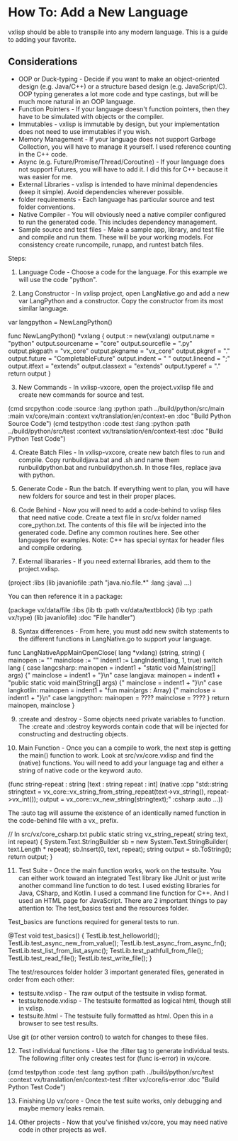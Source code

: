 # How To: Add a New Language

vxlisp should be able to transpile into any modern language. This is a guide to adding your favorite.

## Considerations

* OOP or Duck-typing - Decide if you want to make an object-oriented design (e.g. Java/C++) or a structure based design (e.g. JavaScript/C). OOP typing generates a lot more code and type castings, but will be much more natural in an OOP language.
* Function Pointers - If your language doesn't function pointers, then they have to be simulated with objects or the compiler.
* Immutables - vxlisp is immutable by design, but your implementation does not need to use immutables if you wish.
* Memory Management - If your language does not support Garbage Collection, you will have to manage it yourself. I used reference counting in the C++ code.
* Async (e.g. Future/Promise/Thread/Coroutine) - If your language does not support Futures, you will have to add it. I did this for C++ because it was easier for me.
* External Libraries - vxlisp is intended to have minimal dependencies (keep it simple). Avoid dependencies wherever possible.
* folder requirements - Each language has particular source and test folder conventions.
* Native Compiler - You will obviously need a native compiler configured to run the generated code. This includes dependency management.
* Sample source and test files - Make a sample app, library, and test file and compile and run them. These will be your working models. For consistency create runcompile, runapp, and runtest batch files.

Steps:

1. Language Code - Choose a code for the language. For this example we will use the code "python".

2. Lang Constructor - In vxlisp project, open LangNative.go and add a new var LangPython and a constructor. Copy the constructor from its most similar language.

var langpython = NewLangPython()

func NewLangPython() *vxlang {
	output := new(vxlang)
	output.name = "python"
	output.sourcename = "core"
	output.sourcefile = ".py"
	output.pkgpath = "vx_core"
	output.pkgname = "vx_core"
	output.pkgref = "."
	output.future = "CompletableFuture"
	output.indent = "  "
	output.lineend = ";"
	output.itfext = "extends"
	output.classext = "extends"
	output.typeref = "."
	return output
}

3. New Commands - In vxlisp-vxcore, open the project.vxlisp file and create new commands for source and test.

  (cmd srcpython
   :code    :source
   :lang    :python
   :path    ../build/python/src/main
   :main    vx/core/main
   :context vx/translation/en/context-en
   :doc     "Build Python Source Code")
  (cmd testpython
   :code    :test
   :lang    :python
   :path    ../build/python/src/test
   :context vx/translation/en/context-test
   :doc     "Build Python Test Code")

4. Create Batch Files - In vxlisp-vxcore, create new batch files to run and compile. Copy runbuildjava.bat and .sh and name them runbuildpython.bat and runbuildpython.sh. In those files, replace java with python.

5. Generate Code - Run the batch. If everything went to plan, you will have new folders for source and test in their proper places.

6. Code Behind - Now you will need to add a code-behind to vxlisp files that need native code. Create a text file in src/vx folder named core_python.txt. The contents of this file will be injected into the generated code. Define any common routines here. See other languages for examples. Note: C++ has special syntax for header files and compile ordering.

7. External libararies - If you need external libraries, add them to the project.vxlisp.

(project
 :libs
  (lib javaniofile
   :path "java.nio.file.*"
   :lang :java)
 ...)

You can then reference it in a package:

(package vx/data/file
 :libs (lib tb  :path vx/data/textblock)
       (lib typ :path vx/type)
       (lib javaniofile)
 :doc "File handler")

8. Syntax differences - From here, you must add new switch statements to the different functions in LangNative.go to support your language.

func LangNativeAppMainOpenClose(
	lang *vxlang) (string, string) {
	mainopen := ""
	mainclose := ""
	indent1 := LangIndent(lang, 1, true)
	switch lang {
	case langcsharp:
		mainopen = indent1 + "static void Main(string[] args) {"
		mainclose = indent1 + "}\n"
	case langjava:
		mainopen = indent1 + "public static void main(String[] args) {"
		mainclose = indent1 + "}\n"
	case langkotlin:
		mainopen = indent1 + "fun main(args : Array<String>) {"
		mainclose = indent1 + "}\n"
 case langpython:
  mainopen = ????
  mainclose = ????
	}
	return mainopen, mainclose
}

9. :create and :destroy - Some objects need private variables to function. The :create and :destroy keywords contain code that will be injected for constructing and destructing objects.

10. Main Function - Once you can a compile to work, the next step is getting the main() function to work. Look at src/vx/core.vxlisp and find the (native) functions. You will need to add your language tag and either a string of native code or the keyword :auto.

(func string-repeat : string
 [text   : string
  repeat : int]
 (native
  :cpp
   "std::string stringtext = vx_core::vx_string_from_string_repeat(text->vx_string(), repeat->vx_int());
    output = vx_core::vx_new_string(stringtext);"
  :csharp :auto
  ...))
 
 The :auto tag will assume the existence of an identically named function in the code-behind file with a vx_ prefix.

// In src/vx/core_csharp.txt
  public static string vx_string_repeat(
    string text,
    int repeat) {
    System.Text.StringBuilder sb = new System.Text.StringBuilder(
      text.Length * repeat);
    sb.Insert(0, text, repeat);
    string output = sb.ToString();
    return output;
  }

11. Test Suite - Once the main function works, work on the testsuite. You can either work toward an integrated Test library like JUnit or just write another command line function to do test. I used existing libraries for Java, CSharp, and Kotlin. I used a command line function for C++. And I used an HTML page for JavaScript. There are 2 important things to pay attention to: The test_basics test and the resources folder.

Test_basics are functions required for general tests to run.

  @Test
  void test_basics() {
    TestLib.test_helloworld();
    TestLib.test_async_new_from_value();
    TestLib.test_async_from_async_fn();
    TestLib.test_list_from_list_async();
    TestLib.test_pathfull_from_file();
    TestLib.test_read_file();
    TestLib.test_write_file();
  }

The test/resources folder holder 3 important generated files, generated in order from each other:

* testsuite.vxlisp - The raw output of the testsuite in vxlisp format.
* testsuitenode.vxlisp - The testsuite formatted as logical html, though still in vxlisp.
* testsuite.html - The testsuite fully formatted as html. Open this in a browser to see test results.

Use git (or other version control) to watch for changes to these files.

12. Test individual functions - Use the :filter tag to generate individual tests. The following :filter only creates test for (func is-error) in vx/core.

  (cmd testpython
   :code    :test
   :lang    :python
   :path    ../build/python/src/test
   :context vx/translation/en/context-test
   :filter  vx/core/is-error
   :doc     "Build Python Test Code")

13. Finishing Up vx/core - Once the test suite works, only debugging and maybe memory leaks remain.

14. Other projects - Now that you've finished vx/core, you may need native code in other projects as well.
